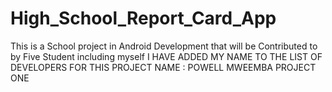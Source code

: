 # High_School_Report_Card_App
This is a School project in Android Development that will be Contributed to by Five Student including myself
I HAVE ADDED MY NAME TO THE LIST OF DEVELOPERS FOR THIS PROJECT 
NAME : POWELL MWEEMBA 
PROJECT ONE
